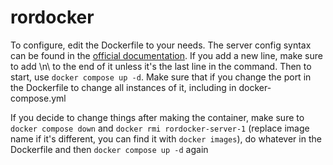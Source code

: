 # rordocker
To configure, edit the Dockerfile to your needs. The server config syntax can be found in the [official documentation](https://github.com/RigsOfRods/ror-server?tab=readme-ov-file#config-file-parameters). If you add a new line, make sure to add \n\ to the end of it unless it's the last line in the command. Then to start, use `docker compose up -d`. Make sure that if you change the port in the Dockerfile to change all instances of it, including in docker-compose.yml

If you decide to change things after making the container, make sure to `docker compose down` and `docker rmi rordocker-server-1` (replace image name if it's different, you can find it with `docker images`), do whatever in the Dockerfile and then `docker compose up -d`  again
